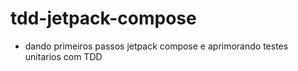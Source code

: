 # tdd-jetpack-compose

* dando primeiros passos jetpack compose e aprimorando testes unitarios com TDD
